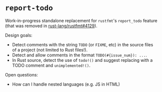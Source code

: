 # `report-todo`

Work-in-progress standalone replacement for `rustfmt`'s `report_todo` feature (that was removed in [rust-lang/rustfmt#4129](https://github.com/rust-lang/rustfmt/pull/4129)).

Design goals:

- Detect comments with the string `TODO` (or `FIXME`, etc) in the source files of a project (not limited to Rust files!).
- Detect and allow comments in the format `TODO(#{issue_num}): ...`.
- In Rust source, detect the use of `todo!()` and suggest replacing with a TODO comment and `unimplemented!()`.

Open questions:

- How can I handle nested languages (e.g. JS in HTML)
